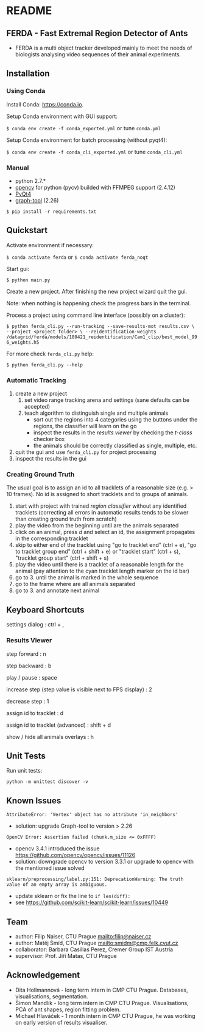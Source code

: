 # README

## FERDA - Fast Extremal Region Detector of Ants

- FERDA is a multi object tracker developed mainly to meet the needs of biologists analysing video sequences of their animal experiments.

## Installation

### Using Conda

Install Conda: https://conda.io.

Setup Conda environment with GUI support:

`$ conda env create -f conda_exported.yml` or tune `conda.yml`

Setup Conda environment for batch processing (without pyqt4):

`$ conda env create -f conda_cli_exported.yml` or tune `conda_cli.yml`

### Manual

* python 2.7.\*
* [opencv](http://opencv.org) for python (pycv) builded with FFMPEG support (2.4.12)
* [PyQt4](https://www.riverbankcomputing.com/software/pyqt/download)
* [graph-tool](https://pypi.python.org/pypi/graph-tool) (2.26)

`$ pip install -r requirements.txt`

## Quickstart

Activate environment if necessary:

`$ conda activate ferda` or `$ conda activate ferda_noqt`

Start gui:

`$ python main.py`

Create a new project. After finishing the new project wizard quit
the gui.

Note: when nothing is happening check the progress bars in the terminal.

Process a project using command line interface (possibly on a cluster):

`$ python ferda_cli.py --run-tracking --save-results-mot results.csv \
--project <project folder> \
--reidentification-weights /datagrid/ferda/models/180421_reidentification/Cam1_clip/best_model_996_weights.h5`

For more check `ferda_cli.py` help:

`$ python ferda_cli.py --help`
    
### Automatic Tracking    

1. create a new project
    1. set video range tracking arena and settings (sane defaults can be accepted)
    2. teach algorithm to distinguish single and multiple animals
        - sort out the regions into 4 categories using the buttons under the regions, the classifier will learn on the go
        - inspect the results in the *results viewer* by checking the *t-class* checker box
        - the animals should be correctly classified as single, multiple, etc.
2. quit the gui and use `ferda_cli.py` for project processing
3. inspect the results in the gui


### Creating Ground Truth

The usual goal is to assign an id to all tracklets of a reasonable size (e.g. > 10 frames). No id is assigned to short tracklets and to groups of animals.

1. start with project with trained *region classifier* without any identified tracklets
   (correcting all errors in automatic results tends to be slower than creating ground 
   truth from scratch)
2. play the video from the beginning until are the animals separated
3. click on an animal, press *d* and select an id, the assignment propagates 
   in the corresponding tracklet
4. skip to either end of the tracklet using "go to tracklet end" (ctrl + e), "go to tracklet group end" (ctrl + shift + e) or "tracklet start" (ctrl + s), "tracklet group start" (ctrl + shift + s)
5. play the video until there is a tracklet of a reasonable length for the animal (pay attention to the cyan tracklet length marker on the id bar)
6. go to 3. until the animal is marked in the whole sequence
7. go to the frame where are all animals separated
8. go to 3. and annotate next animal

## Keyboard Shortcuts

settings dialog
: ctrl + ,

### Results Viewer

step forward
: n

step backward
: b

play / pause
: space

increase step (step value is visible next to FPS display)
: 2

decrease step
: 1

assign id to tracklet
: d

assign id to tracklet (advanced)
: shift + d

show / hide all animals overlays
: h

## Unit Tests

Run unit tests:

`python -m unittest discover -v`

## Known Issues

`AttributeError: 'Vertex' object has no attribute 'in_neighbors'`

- solution: upgrade Graph-tool to version > 2.26

`OpenCV Error: Assertion failed (chunk.m_size <= 0xFFFF)`

- opencv 3.4.1 introduced the issue https://github.com/opencv/opencv/issues/11126
- solution: downgrade opencv to version 3.3.1 or upgrade to opencv with the mentioned issue solved

`sklearn/preprocessing/label.py:151: DeprecationWarning: The truth value of an empty array is ambiguous.`

- update sklearn or fix the line to `if len(diff):`
- see https://github.com/scikit-learn/scikit-learn/issues/10449

## Team

* author: Filip Naiser, CTU Prague <mailto:filip@naiser.cz>
* author: Matěj Šmíd, CTU Prague <mailto:smidm@cmp.felk.cvut.cz>
* collaborator: Barbara Casillas Perez, Cremer Group IST Austria 
* supervisor: Prof. Jiří Matas, CTU Prague

## Acknowledgement

* Dita Hollmannová - long term intern in CMP CTU Prague. Databases, visualisations, segmentation.
* Šimon Mandlík - long term intern in CMP CTU Prague. Visualisations, PCA of ant shapes, region fitting problem.
* Michael Hlaváček - 1 month intern in CMP CTU Prague, he was working on early version of results visualiser.


